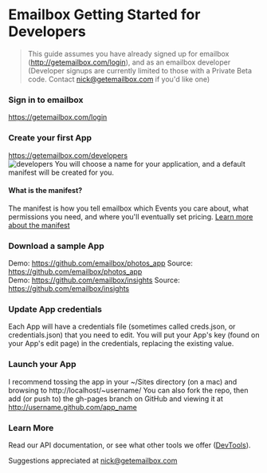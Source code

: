 # Emailbox Getting Started for Developers  

> This guide assumes you have already signed up for emailbox (http://getemailbox.com/login), and as an emailbox developer (Developer signups are currently limited to those with a Private Beta code. Contact nick@getemailbox.com if you'd like one)

### Sign in to emailbox
https://getemailbox.com/login

### Create your first App  
https://getemailbox.com/developers  
![developers](http://dl.dropbox.com/u/6673634/Screenshots/oyg0.png)
You will choose a name for your application, and a default manifest will be created for you. 

#### What is the manifest?  
The manifest is how you tell emailbox which Events you care about, what permissions you need, and where you'll eventually set pricing. 
[Learn more about the manifest](https://github.com/emailbox/emailbox/blob/master/apps.md)

### Download a sample App  
Demo: https://github.com/emailbox/photos_app Source: https://github.com/emailbox/photos_app  
Demo: https://github.com/emailbox/insights Source: https://github.com/emailbox/insights

### Update App credentials  
Each App will have a credentials file (sometimes called creds.json, or credentials.json) that you need to edit. You will put your App's key (found on your App's edit page) in the credentials, replacing the existing value. 

### Launch your App  
I recommend tossing the app in your ~/Sites directory (on a mac) and browsing to http://localhost/~username/
You can also fork the repo, then add (or push to) the gh-pages branch on GitHub and viewing it at http://username.github.com/app_name  

### Learn More  
Read our API documentation, or see what other tools we offer ([DevTools](http://emailbox.github.com/dev_tools)). 

Suggestions appreciated at nick@getemailbox.com 



